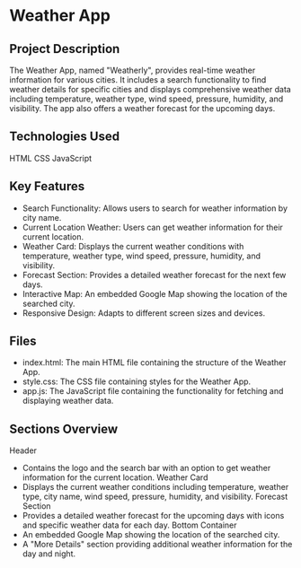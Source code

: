 # Weather App
## Project Description
The Weather App, named "Weatherly", provides real-time weather information for various cities. It includes a search functionality to find weather details for specific cities and displays comprehensive weather data including temperature, weather type, wind speed, pressure, humidity, and visibility. The app also offers a weather forecast for the upcoming days.

## Technologies Used
HTML
CSS
JavaScript

## Key Features
- Search Functionality: Allows users to search for weather information by city name.
- Current Location Weather: Users can get weather information for their current location.
- Weather Card: Displays the current weather conditions with temperature, weather type, wind speed, pressure, humidity, and visibility.
- Forecast Section: Provides a detailed weather forecast for the next few days.
- Interactive Map: An embedded Google Map showing the location of the searched city.
- Responsive Design: Adapts to different screen sizes and devices.

## Files
- index.html: The main HTML file containing the structure of the Weather App.
- style.css: The CSS file containing styles for the Weather App.
- app.js: The JavaScript file containing the functionality for fetching and displaying weather data.

## Sections Overview
Header
- Contains the logo and the search bar with an option to get weather information for the current location.
Weather Card
- Displays the current weather conditions including temperature, weather type, city name, wind speed, pressure, humidity, and visibility.
Forecast Section
- Provides a detailed weather forecast for the upcoming days with icons and specific weather data for each day.
Bottom Container
- An embedded Google Map showing the location of the searched city.
- A "More Details" section providing additional weather information for the day and night.
